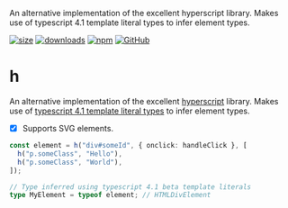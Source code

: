 An alternative implementation of the excellent hyperscript library. Makes use of typescript 4.1 template literal types to infer element types.

[![size](https://img.shields.io/bundlephobia/minzip/@sebastbake/h)](https://bundlephobia.com/result?p=@sebastbake/h@1.0.1)
[![downloads](https://img.shields.io/npm/dw/@sebastbake/h)](https://www.npmjs.com/package/@sebastbake/h)
[![npm](https://img.shields.io/npm/v/@sebastbake/h)](https://www.npmjs.com/package/@sebastbake/h)
[![GitHub](https://img.shields.io/github/license/sebastbake/h)](https://github.com/SebastBake/h)

# h

An alternative implementation of the excellent [hyperscript](https://github.com/hyperhype/hyperscript) library. Makes use of [typescript 4.1
template literal types](https://devblogs.microsoft.com/typescript/announcing-typescript-4-1-beta/#template-literal-types) to infer element types.

- [x] Supports SVG elements.

```ts
const element = h("div#someId", { onclick: handleClick }, [
  h("p.someClass", "Hello"),
  h("p.someClass", "World"),
]);

// Type inferred using typescript 4.1 beta template literals
type MyElement = typeof element; // HTMLDivElement
```
